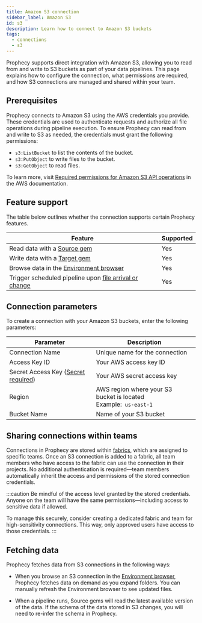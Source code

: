 ```yaml
---
title: Amazon S3 connection
sidebar_label: Amazon S3
id: s3
description: Learn how to connect to Amazon S3 buckets
tags:
  - connections
  - s3
---
```


Prophecy supports direct integration with Amazon S3, allowing you to read from and write to S3 buckets as part of your data pipelines. This page explains how to configure the connection, what permissions are required, and how S3 connections are managed and shared within your team.

## Prerequisites

Prophecy connects to Amazon S3 using the AWS credentials you provide. These credentials are used to authenticate requests and authorize all file operations during pipeline execution. To ensure Prophecy can read from and write to S3 as needed, the credentials must grant the following permissions:

- `s3:ListBucket` to list the contents of the bucket.
- `s3:PutObject` to write files to the bucket.
- `s3:GetObject` to read files.

To learn more, visit [Required permissions for Amazon S3 API operations](https://docs.aws.amazon.com/AmazonS3/latest/userguide/using-with-s3-policy-actions.html) in the AWS documentation.

## Feature support

The table below outlines whether the connection supports certain Prophecy features.

| Feature                                                                                                     | Supported |
| ----------------------------------------------------------------------------------------------------------- | --------- |
| Read data with a [Source gem](/analysts/s3-gem)                                                             | Yes       |
| Write data with a [Target gem](/analysts/s3-gem)                                                            | Yes       |
| Browse data in the [Environment browser](/analysts/project-editor#sidebar)                                  | Yes       |
| Trigger scheduled pipeline upon [file arrival or change](/analysts/triggers#file-arrival-or-change-trigger) | Yes       |

## Connection parameters

To create a connection with your Amazon S3 buckets, enter the following parameters:

| Parameter                                                                         | Description                                                         |
| --------------------------------------------------------------------------------- | ------------------------------------------------------------------- |
| Connection Name                                                                   | Unique name for the connection                                      |
| Access Key ID                                                                     | Your AWS access key ID                                              |
| Secret Access Key ([Secret required](docs/enterprise/fabrics/secrets/secrets.md)) | Your AWS secret access key                                          |
| Region                                                                            | AWS region where your S3 bucket is located<br/>Example:` us-east-1` |
| Bucket Name                                                                       | Name of your S3 bucket                                              |

## Sharing connections within teams

Connections in Prophecy are stored within [fabrics](docs/core/prophecy-fabrics/prophecy-fabrics.md), which are assigned to specific teams. Once an S3 connection is added to a fabric, all team members who have access to the fabric can use the connection in their projects. No additional authentication is required—team members automatically inherit the access and permissions of the stored connection credentials.

:::caution
Be mindful of the access level granted by the stored credentials. Anyone on the team will have the same permissions—including access to sensitive data if allowed.

To manage this securely, consider creating a dedicated fabric and team for high-sensitivity connections. This way, only approved users have access to those credentials.
:::

## Fetching data

Prophecy fetches data from S3 connections in the following ways:

- When you browse an S3 connection in the [Environment browser](/analysts/pipelines), Prophecy fetches data on demand as you expand folders. You can manually refresh the Environment browser to see updated files.

- When a pipeline runs, Source gems will read the latest available version of the data. If the schema of the data stored in S3 changes, you will need to re-infer the schema in Prophecy.
